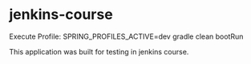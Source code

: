 # jenkins-course

Execute Profile:
SPRING_PROFILES_ACTIVE=dev gradle clean bootRun

This application was built for testing in jenkins course. 
